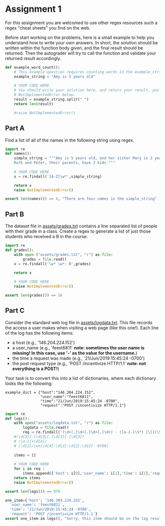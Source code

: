 
# Assignment 1
For this assignment you are welcomed to use other regex resources such a regex "cheat sheets" you find on the web.



Before start working on the problems, here is a small example to help you understand how to write your own answers. In short, the solution should be written within the function body given, and the final result should be returned. Then the autograder will try to call the function and validate your returned result accordingly. 


```python
def example_word_count():
    # This example question requires counting words in the example_string below.
    example_string = "Amy is 5 years old"
    
    # YOUR CODE HERE.
    # You should write your solution here, and return your result, you can comment out or delete the
    # NotImplementedError below.
    result = example_string.split(" ")
    return len(result)

    #raise NotImplementedError()
```

## Part A

Find a list of all of the names in the following string using regex.


```python
import re
def names():
    simple_string = """Amy is 5 years old, and her sister Mary is 2 years old. 
    Ruth and Peter, their parents, have 3 kids."""
        
    # YOUR CODE HERE
    x = re.findall('[A-Z]\w*',simple_string) 

    return x
    raise NotImplementedError()
```


```python
assert len(names()) == 4, "There are four names in the simple_string"

```

## Part B

The dataset file in [assets/grades.txt](assets/grades.txt) contains a line separated list of people with their grade in 
a class. Create a regex to generate a list of just those students who received a B in the course.


```python
import re
def grades():
    with open ("assets/grades.txt", "r") as file:
        grades = file.read()
    x = re.findall('\w* \w*: B',grades) 
    
    return x

    # YOUR CODE HERE
    raise NotImplementedError()
```


```python
assert len(grades()) == 16

```

## Part C

Consider the standard web log file in [assets/logdata.txt](assets/logdata.txt). This file records the access a user makes when visiting a web page (like this one!). Each line of the log has the following items:
* a host (e.g., '146.204.224.152') 
* a user_name (e.g., 'feest6811' **note: sometimes the user name is missing! In this case, use '-' as the value for the username.**)
* the time a request was made (e.g., '21/Jun/2019:15:45:24 -0700')
* the post request type (e.g., 'POST /incentivize HTTP/1.1' **note: not everything is a POST!**)

Your task is to convert this into a list of dictionaries, where each dictionary looks like the following:
```
example_dict = {"host":"146.204.224.152", 
                "user_name":"feest6811", 
                "time":"21/Jun/2019:15:45:24 -0700",
                "request":"POST /incentivize HTTP/1.1"}
```


```python
import re
def logs():
    with open("assets/logdata.txt", "r") as file:
        logdata = file.read()
        req = re.findall('(\d+[.]\d+[.]\d+[.]\d+) - ([a-z-]\S*) [\[](\S+ -0700)\] "([A-Z]\S+ \/\S+ HTTP\/[0-9.]+)',logdata)
    #(\d{3}[.]\d{3}[.]\d{3}[.]\d{3})   
    # ([a-z]+\d{4})
    # [\d{2}/\w+/\d{4}:\d{2}:\d{2}:\d{2} -0700]
    
    items = []
 
    # YOUR CODE HERE
    for i in req :
        items.append({'host': i[0],'user_name': i[1],'time': i[2],'request': i[3]})  
    return items
    raise NotImplementedError()
```


```python
assert len(logs()) == 979

one_item={'host': '146.204.224.152',
  'user_name': 'feest6811',
  'time': '21/Jun/2019:15:45:24 -0700',
  'request': 'POST /incentivize HTTP/1.1'}
assert one_item in logs(), "Sorry, this item should be in the log results, check your formating"

```
